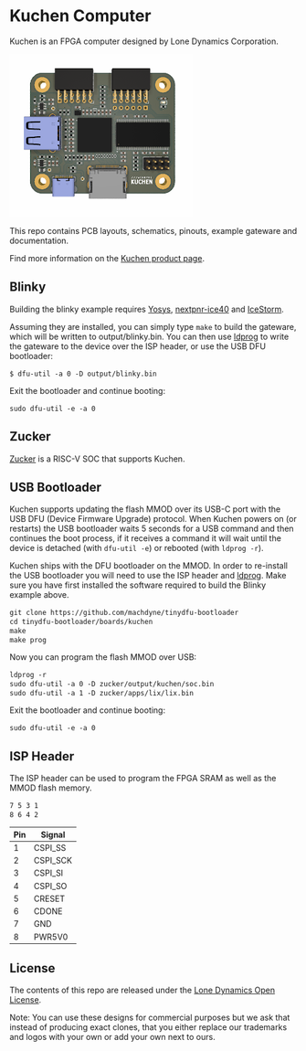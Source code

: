 # Kuchen Computer

Kuchen is an FPGA computer designed by Lone Dynamics Corporation.

![Kuchen FPGA Computer](https://github.com/machdyne/kuchen/blob/b099f1ab29b17824f0c5727d06bcca6faf649b49/kuchen.png)

This repo contains PCB layouts, schematics, pinouts, example gateware and documentation.

Find more information on the [Kuchen product page](https://machdyne.com/product/kuchen-computer/).

## Blinky 

Building the blinky example requires [Yosys](https://github.com/YosysHQ/yosys), [nextpnr-ice40](https://github.com/YosysHQ/nextpnr) and [IceStorm](https://github.com/YosysHQ/icestorm).

Assuming they are installed, you can simply type `make` to build the gateware, which will be written to output/blinky.bin. You can then use [ldprog](https://github.com/machdyne/ldprog) to write the gateware to the device over the ISP header, or use the USB DFU bootloader:

```
$ dfu-util -a 0 -D output/blinky.bin
```

Exit the bootloader and continue booting:

```
sudo dfu-util -e -a 0
```

## Zucker

[Zucker](https://github.com/machdyne/zucker) is a RISC-V SOC that supports Kuchen.

## USB Bootloader

Kuchen supports updating the flash MMOD over its USB-C port with the USB DFU (Device Firmware Upgrade) protocol. When Kuchen powers on (or restarts) the USB bootloader waits 5 seconds for a USB command and then continues the boot process, if it receives a command it will wait until the device is detached (with `dfu-util -e`) or rebooted (with `ldprog -r`).

Kuchen ships with the DFU bootloader on the MMOD. In order to re-install the USB bootloader you will need to use the ISP header and [ldprog](https://github.com/machdyne/ldprog). Make sure you have first installed the software required to build the Blinky example above.

```
git clone https://github.com/machdyne/tinydfu-bootloader
cd tinydfu-bootloader/boards/kuchen
make
make prog
```

Now you can program the flash MMOD over USB:

```
ldprog -r
sudo dfu-util -a 0 -D zucker/output/kuchen/soc.bin
sudo dfu-util -a 1 -D zucker/apps/lix/lix.bin
```

Exit the bootloader and continue booting:

```
sudo dfu-util -e -a 0
```

## ISP Header

The ISP header can be used to program the FPGA SRAM as well as the MMOD flash memory. 

```
7 5 3 1
8 6 4 2
```

| Pin | Signal |
| --- | ------ |
| 1 | CSPI\_SS |
| 2 | CSPI\_SCK |
| 3 | CSPI\_SI |
| 4 | CSPI\_SO |
| 5 | CRESET |
| 6 | CDONE |
| 7 | GND |
| 8 | PWR5V0 |

## License

The contents of this repo are released under the [Lone Dynamics Open License](LICENSE.md).

Note: You can use these designs for commercial purposes but we ask that instead of producing exact clones, that you either replace our trademarks and logos with your own or add your own next to ours.

